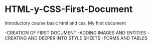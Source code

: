 # HTML-y-CSS-First-Document
Introductory course basic html and css, My first document

-CREATION OF FIRST DOCUMENT
-ADDING IMAGES AND ENTITIES
-CREATING AND DEEPER INTO STYLE SHEETS
-FORMS AND TABLES
